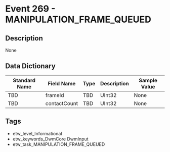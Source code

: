 # Event 269 - MANIPULATION_FRAME_QUEUED

## Description
None

## Data Dictionary
|Standard Name|Field Name|Type|Description|Sample Value|
|---|---|---|---|---|
|TBD|frameId|TBD|UInt32|None|None|
|TBD|contactCount|TBD|UInt32|None|None|

## Tags
* etw_level_Informational
* etw_keywords_DwmCore DwmInput
* etw_task_MANIPULATION_FRAME_QUEUED
